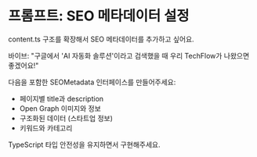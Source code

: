# 프롬프트: SEO 메타데이터 설정

content.ts 구조를 확장해서 SEO 메타데이터를 추가하고 싶어요.

바이브: "구글에서 'AI 자동화 솔루션'이라고 검색했을 때
우리 TechFlow가 나왔으면 좋겠어요!"

다음을 포함한 SEOMetadata 인터페이스를 만들어주세요:
- 페이지별 title과 description
- Open Graph 이미지와 정보
- 구조화된 데이터 (스타트업 정보)
- 키워드와 카테고리

TypeScript 타입 안전성을 유지하면서 구현해주세요.